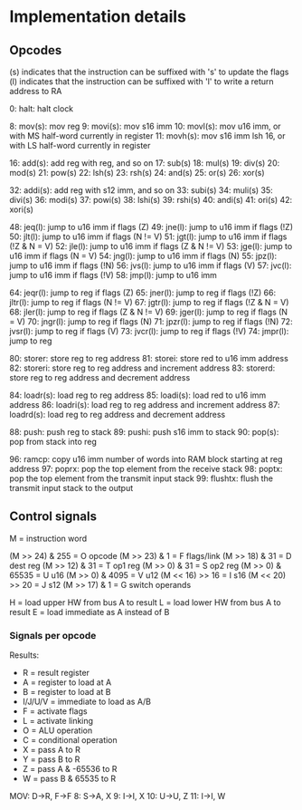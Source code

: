# Implementation details

## Opcodes

(s) indicates that the instruction can be suffixed with 's' to update the flags
(l) indicates that the instruction can be suffixed with 'l' to write a return address to RA

0: halt: halt clock

8: mov(s): mov reg
9: movi(s): mov s16 imm
10: movl(s): mov u16 imm, or with MS half-word currently in register
11: movh(s): mov s16 imm lsh 16, or with LS half-word currently in register

16: add(s): add reg with reg, and so on
17: sub(s)
18: mul(s)
19: div(s)
20: mod(s)
21: pow(s)
22: lsh(s)
23: rsh(s)
24: and(s)
25: or(s)
26: xor(s)

32: addi(s): add reg with s12 imm, and so on
33: subi(s)
34: muli(s)
35: divi(s)
36: modi(s)
37: powi(s)
38: lshi(s)
39: rshi(s)
40: andi(s)
41: ori(s)
42: xori(s)

48: jeq(l): jump to u16 imm if flags (Z)
49: jne(l): jump to u16 imm if flags (!Z)
50: jlt(l): jump to u16 imm if flags (N != V)
51: jgt(l): jump to u16 imm if flags (!Z & N = V)
52: jle(l): jump to u16 imm if flags (Z & N != V)
53: jge(l): jump to u16 imm if flags (N = V)
54: jng(l): jump to u16 imm if flags (N)
55: jpz(l): jump to u16 imm if flags (!N)
56: jvs(l): jump to u16 imm if flags (V)
57: jvc(l): jump to u16 imm if flags (!V)
58: jmp(l): jump to u16 imm

64: jeqr(l): jump to reg if flags (Z)
65: jner(l): jump to reg if flags (!Z)
66: jltr(l): jump to reg if flags (N != V)
67: jgtr(l): jump to reg if flags (!Z & N = V)
68: jler(l): jump to reg if flags (Z & N != V)
69: jger(l): jump to reg if flags (N = V)
70: jngr(l): jump to reg if flags (N)
71: jpzr(l): jump to reg if flags (!N)
72: jvsr(l): jump to reg if flags (V)
73: jvcr(l): jump to reg if flags (!V)
74: jmpr(l): jump to reg

80: storer: store reg to reg address
81: storei: store red to u16 imm address
82: storeri: store reg to reg address and increment address
83: storerd: store reg to reg address and decrement address

84: loadr(s): load reg to reg address
85: loadi(s): load red to u16 imm address
86: loadri(s): load reg to reg address and increment address
87: loadrd(s): load reg to reg address and decrement address

88: push: push reg to stack
89: pushi: push s16 imm to stack
90: pop(s): pop from stack into reg

96: ramcp: copy u16 imm number of words into RAM block starting at reg address
97: poprx: pop the top element from the receive stack
98: poptx: pop the top element from the transmit input stack
99: flushtx: flush the transmit input stack to the output

## Control signals
M = instruction word

(M >> 24) &   255 = O opcode
(M >> 23) &     1 = F flags/link
(M >> 18) &    31 = D dest reg
(M >> 12) &    31 = T op1 reg
(M >> 0)  &    31 = S op2 reg
(M >> 0)  & 65535 = U u16
(M >> 0)  &  4095 = V u12
(M << 16) >>   16 = I s16
(M << 20) >>   20 = J s12
(M >> 17) &     1 = G switch operands

H = load upper HW from bus A to result
L = load lower HW from bus A to result
E = load immediate as A instead of B

### Signals per opcode
Results:
- R = result register
- A = register to load at A
- B = register to load at B
- I/J/U/V = immediate to load as A/B
- F = activate flags
- L = activate linking
- O = ALU operation
- C = conditional operation
- X = pass A to R
- Y = pass B to R
- Z = pass A & -65536 to R
- W = pass B & 65535 to R

MOV: D->R, F->F
8: S->A, X
9: I->I, X
10: U->U, Z
11: I->I, W
